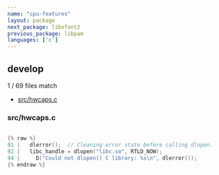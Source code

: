 ```yaml
---
name: "cpu-features"
layout: package
next_package: libxfont2
previous_package: libpam
languages: ['c']
---
```

## develop
1 / 69 files match

 - [src/hwcaps.c](#srchwcapsc)

### src/hwcaps.c

```c

{% raw %}
91 |   dlerror();  // Cleaning error state before calling dlopen.
92 |   libc_handle = dlopen("libc.so", RTLD_NOW);
94 |     D("Could not dlopen() C library: %s\n", dlerror());
{% endraw %}

```
